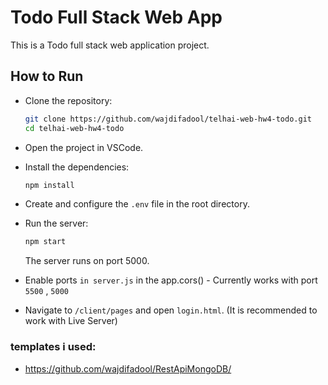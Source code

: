 # Todo Full Stack Web App

This is a Todo full stack web application project.

## How to Run

- Clone the repository:

    ```bash
    git clone https://github.com/wajdifadool/telhai-web-hw4-todo.git
    cd telhai-web-hw4-todo
    ```

- Open the project in VSCode.

- Install the dependencies:

    ```bash
    npm install
    ```

- Create and configure the `.env` file in the root directory.

- Run the server:

    ```bash
    npm start
    ```

   The server runs on port 5000.

- Enable ports `in server.js` in the app.cors()  - Currently works with port `5500` , `5000`

- Navigate to `/client/pages` and open `login.html`. (It is recommended to work with Live Server)


### templates i used: 

- https://github.com/wajdifadool/RestApiMongoDB/
